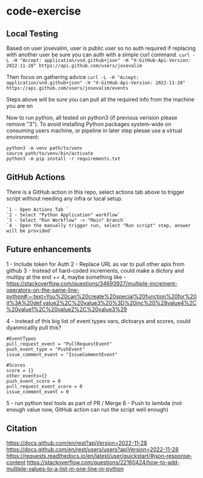 # code-exercise

## Local Testing

Based on user josevalim, user is public user so no auth required if replacing with another user be sure you can auth with a simple curl command.
    `curl -L -H "Accept: application/vnd.github+json" -H "X-GitHub-Api-Version: 2022-11-28" https://api.github.com/users/josevalim`

Then focus on gathering advice
    `curl -L -H "Accept: application/vnd.github+json" -H "X-GitHub-Api-Version: 2022-11-28" https://api.github.com/users/josevalim/events`

Steps above will be sure you can pull all the required info from the machine you are on

Now to run python, all tested on python3 (if previous verision please remove "3").
To avoid installing Python packages system-wide on consuming users machine, or pipeline in later step plesae use a virtual environment:
    
    python3 -m venv path/to/venv
    source path/to/venv/bin/activate
    python3 -m pip install -r requirements.txt

## GitHub Actions

There is a GitHub action in this repo, select actions tab above to trigger script without needing any infra or local setup.

    `1 - Open Actions Tab `
    `2 - Select "Python Application" workflow`
    `3 - Select "Run Workflow" -> "Main" branch`
    `4 - Open the manually trigger run, select "Run script" step, answer will be provided`

## Future enhancements 
1 - Include token for Auth
2 - Replace URL as var to pull other apis from github
3 - Instead of hard-coded increments, could make a dictory and multipy at the end += 4, maybe something like - https://stackoverflow.com/questions/34693927/multiple-increment-operators-on-the-same-line-python#:~:text=You%20can%20create%20special%20function%20for%20it%3A%20def,value2%2C%20value3%20%3D%20inc%20%28value4%2C%20value1%2C%20value2%2C%20value3%29

4 - instead  of this big list of event types vars, dictoarys and scores, could dyanmicallly pull this?

    #EventTypes
    pull_request_event = "PullRequestEvent"
    push_event_type = "PushEvent"
    issue_comment_event = "IssueCommentEvent"

    #Scores
    score = {}
    other_events={}
    push_event_score = 0
    pull_request_event_score = 0
    issue_comment_event = 0

5 - run python test tools as part of PR / Merge
6 - Push to lambda (not enough value now, GitHub action can run the script well enough)

## Citation
https://docs.github.com/en/rest?apiVersion=2022-11-28
https://docs.github.com/en/rest/users/users?apiVersion=2022-11-28
https://requests.readthedocs.io/en/latest/user/quickstart/#json-response-content
https://stackoverflow.com/questions/22160424/how-to-add-multiple-values-to-a-list-in-one-line-in-python
